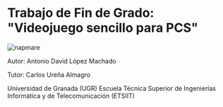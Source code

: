 # Trabajo de Fin de Grado: "Videojuego sencillo para PCS"

![napmare](https://cloud.githubusercontent.com/assets/11316534/26701627/2d451440-4722-11e7-95ee-5993a214f7be.png)

Autor: Antonio David López Machado

Tutor: Carlos Ureña Almagro

Universidad de Granada (UGR)
Escuela Técnica Superior de Ingenierías Informática y de Telecomunicación (ETSIIT)


